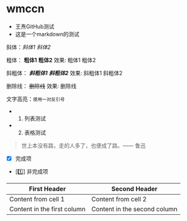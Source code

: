 # wmccn
- 王焘GitHub测试
- 这是一个markdown的测试

斜体：*斜体1* _斜体2_

粗体： **粗体1** __粗体2__ 效果: 粗体1 粗体2

斜粗体： ***斜粗体1*** ___斜粗体2___ 效果: 斜粗体1 斜粗体2

删除线： ~~删除线~~ 效果: 删除线

文字高亮：`使用一对反引号`

- 1. 列表测试
- 2. 表格测试

 >世上本没有路，走的人多了，也便成了路。—— 鲁迅
 
- [x] 完成项
- [1️⃣] 非完成项

First Header | Second Header
------------ | -------------
Content from cell 1 | Content from cell 2
Content in the first column | Content in the second column

